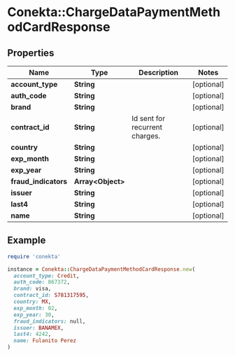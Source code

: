 # Conekta::ChargeDataPaymentMethodCardResponse

## Properties

| Name | Type | Description | Notes |
| ---- | ---- | ----------- | ----- |
| **account_type** | **String** |  | [optional] |
| **auth_code** | **String** |  | [optional] |
| **brand** | **String** |  | [optional] |
| **contract_id** | **String** | Id sent for recurrent charges. | [optional] |
| **country** | **String** |  | [optional] |
| **exp_month** | **String** |  | [optional] |
| **exp_year** | **String** |  | [optional] |
| **fraud_indicators** | **Array&lt;Object&gt;** |  | [optional] |
| **issuer** | **String** |  | [optional] |
| **last4** | **String** |  | [optional] |
| **name** | **String** |  | [optional] |

## Example

```ruby
require 'conekta'

instance = Conekta::ChargeDataPaymentMethodCardResponse.new(
  account_type: Credit,
  auth_code: 867372,
  brand: visa,
  contract_id: S781317595,
  country: MX,
  exp_month: 02,
  exp_year: 30,
  fraud_indicators: null,
  issuer: BANAMEX,
  last4: 4242,
  name: Fulanito Perez
)
```

